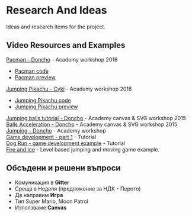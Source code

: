 # Research And Ideas

Ideas and research items for the project.

## Video Resources and Examples

[Pacman - Doncho](https://www.youtube.com/watch?v=NQYdKC6nK6o) - Academy workshop 2016  
 - [Pacman code](https://telerikacademy.com/Courses/LectureResources/8597/Pacman-Source)  
 - [Pacman preview](https://telerikacademy.com/Courses/LectureResources/8598/Pacman-Preview)  
 
[Jumping Pikachu - Cyki](https://www.youtube.com/watch?v=lQjllghKKxw) - Academy workshop 2016  
 - [Jumping Pikachu code](https://telerikacademy.com/Courses/LectureResources/8611/Jumping-Pikachu-Source)  
 - [Jumping Pikachu preview](https://telerikacademy.com/Courses/LectureResources/8612/Jumping-Pikachu-Preview)  
 
[Jumping balls tutorial - Doncho](https://www.youtube.com/watch?v=u1ZhDhBZQQ4) - Academy canvas & SVG workshop 2015  
[Balls Acceleration - Doncho](https://www.youtube.com/watch?v=hvLlVuU1hxo) - Academy canvas & SVG workshop 2015  
[Jumping - Doncho](https://www.youtube.com/watch?v=lnhP6cvrN3c) - Academy workshop  
[Game development - part 1](https://www.youtube.com/watch?v=w86CZ79IHj8&list=PLX96T4AVTGy5wYIlbZYaFeFG8jnPNakBP&index=1) - Tutorial  
[Dog Run - game development example](https://www.youtube.com/watch?v=s1NwMmjnrTY) - Tutorial  
[Fire and Ice](https://www.youtube.com/watch?v=1t782B0zK3Y) - Level based jumping and moving game example.    


## Обсъдени и решени въпроси

- Комуникация в **Gitter**
- Среща в Неделя (предложение за НДК - Перото)
- Да направим **Игра**
- Тип Super Mario, Moon Patrol
- Използваме **Canvas**
